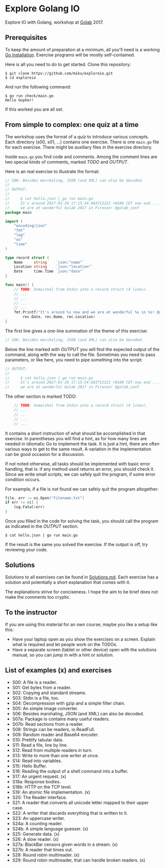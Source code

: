 Explore Golang IO
=================

Explore IO with Golang, workshop at [Golab](http://golab.io) 2017.

Prerequisites
-------------

To keep the amount of preparation at a minimum, all you'll need is a working
[Go installation](https://golang.org/doc/install). Exercise programs will be
mostly self-contained.

Here is all you need to do to get started. Clone this repository:

```
$ git clone https://github.com/miku/exploreio.git
$ cd exploreio
```

And run the following command:

```
$ go run check/main.go
Hello Gopher!
```

If this worked you are all set.

From simple to complex: one quiz at a time
------------------------------------------

The workshop uses the format of a *quiz* to introduce various concepts. Each
directory (s00, s01, ...) contains one exercise. There is one `main.go` file
for each exercise. There might be auxiliary files in the exercise directory.

Inside `main.go` you find code and comments. Among the comment lines are two
special kinds of comments, marked *TODO* and *OUTPUT*.

Here is an real exercise to illustrate the format:

```go
// S06: Besides marshaling, JSON (and XML) can also be decoded.
//
// OUTPUT:
//
//     $ cat hello.json | go run main.go
//     It's around 2017-01-20 17:15:54.603712222 +0100 CET now and ...
//     we are at wonderful Golab 2017 in Firenze! @golab_conf
package main

import (
	"encoding/json"
	"fmt"
	"log"
	"os"
	"time"
)

type record struct {
	Name     string    `json:"name"`
	Location string    `json:"location"`
	Date     time.Time `json:"date"`
}

func main() {
	// TODO: Unmarshal from Stdin into a record struct (4 lines).
	// ...
	// ...
	// ...
	// ...
	fmt.Printf("It's around %s now and we are at wonderful %s in %s! @golab_conf\n",
		rec.Date, rec.Name, rec.Location)
}

```

The first line gives a one-line summation of the theme of this exercise:

```go
// S06: Besides marshaling, JSON (and XML) can also be decoded.
```


Below the line marked with *OUTPUT* you will find the expected output of the
command, along with the way to call the file. Sometimes you need to pass
parameters, or like here, you need to pipe something into the script:

```go
// OUTPUT:
//
//     $ cat hello.json | go run main.go
//     It's around 2017-01-20 17:15:54.603712222 +0100 CET now and ...
//     we are at wonderful Golab 2017 in Firenze! @golab_conf

```

The other section is marked TODO:

```go
	// TODO: Unmarshal from Stdin into a record struct (4 lines).
	// ...
	// ...
	// ...
	// ...
```

It contains a short instruction of what should be accomplished in that
exercise. In parentheses you will find a hint, as for how many lines are needed
in idiomatic Go to implement the task. It is just a hint, there are often various ways to get to 
the same result. A variation in the implementation can be good occasion for a discussion.

If not noted otherwise, all tasks should be implemented with basic error
handling, that is: if any method used returns an error, you should check it.
Since we write small scripts, we can safely quit the program, if some error
condition occurs.

For example, if a file is not found we can safely quit the program altogether:

```go
file, err := os.Open("filename.txt")
if err != nil {
	log.Fatal(err)
}
```

Once you filled in the code for solving the task, you should call the program
as indicated in the *OUTPUT* section.

```shell
$ cat hello.json | go run main.go
```

If the result is the same you solved the exercise. If the output is off, try
reviewing your code.

Solutions
---------

Solutions to all exercises can be found in
[Solutions.md](https://github.com/miku/exploreio/blob/master/Solutions.md).
Each exercise has a solution and potentially a short explanation that
comes with it.

The explanations strive for conciseness. I hope the aim to be brief does not
make the comments too cryptic.

To the instructor
-----------------

If you are using this material for an own course, maybe you like a setup like this:

* Have your laptop open as you show the exercises on a screen. Explain what is required and let people work on the TODOs.
* Have a separate screen (tablet or other device) open with the solutions manual,
so you can jump in with a hint or solution.

List of examples (x) and exercises
----------------------------------

* S00: A file is a reader.
* S01: Get bytes from a reader.
* S02: Copying and standard streams.
* S03: Stdin is a file, too.
* S04: Decompression with gzip and a simple filter chain.
* S05: An simple image converter.
* S06: Besides marshaling, JSON (and XML) can also be decoded.
* S07a: Package io contains many useful readers.
* S07b: Read sections from a reader.
* S08: Strings can be readers, io.ReadFull.
* S09: Random reader and Base64 encoder.
* S10: Prettify tabular data.
* S11: Read a file, line by line.
* S12: Read from multiple readers in turn.
* S13: Write to more than one writer at once.
* S14: Read into variables.
* S15: Hello Buffer.
* S16: Reading the output of a shell command into a buffer.
* S17: An urgent request. (x)
* S18a: Response bodies.
* S18b: HTTP on the TCP level.
* S19: An atomic file implementation. (x)
* S20: The Reader interface.
* S21: A reader that converts all unicode letter mapped to their upper case.
* S22: A writer that discards everything that is written to it.
* S23: An uppercase writer.
* S24a: A counting reader.
* S24b: A simple language guesser. (x)
* S25: Generate data. (x)
* S26: A slow reader. (x)
* S27a: BlackBar censors given words in a stream. (x)
* S27b: A reader that times out.
* S28: Round robin multireader. (x)
* S29: Round robin multireader, that can handle broken readers. (x)
